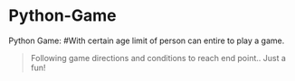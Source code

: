# Python-Game
Python Game:
#With certain age limit of person can entire to play a game.
   >Following game directions and conditions to reach end point..
   >Just a fun!
